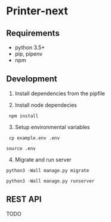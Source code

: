 # Printer-next

## Requirements

- python 3.5+
- pip, pipenv
- npm

## Development
1. Install dependencies from the pipfile

2. Install node dependecies

```` npm install````

3. Setup environmental variables

```` cp example.env .env````

```` source .env ````

4. Migrate and run server

```` python3 -Wall manage.py migrate ````

```` python3 -Wall manage.py runserver ````

## REST API
TODO
